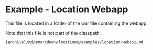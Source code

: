 # Example - Location Webapp


This file is located in a folder of the war file containing the webapp. 

Note that this file is not part of the classpath.

```
{archive}/md/smarkdown/locations/examples/location-webapp.md
```
